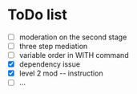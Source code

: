 # ToDo list

- [ ] moderation on the second stage
- [ ] three step mediation
- [ ] variable order in WITH command
- [x] dependency issue
- [x] level 2 mod -- instruction
- [ ] ...
